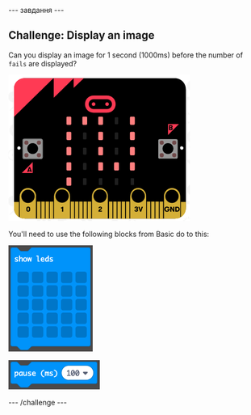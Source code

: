 \--- завдання \---

## Challenge: Display an image

Can you display an image for 1 second (1000ms) before the number of `fails` are displayed?

![знімок екрану](images/frustration-start-img.png)

You'll need to use the following blocks from Basic do to this:

![скріншот](images/frustration-blocks.png)

![скріншот](images/frustration-blocks2.png)

\--- /challenge \---